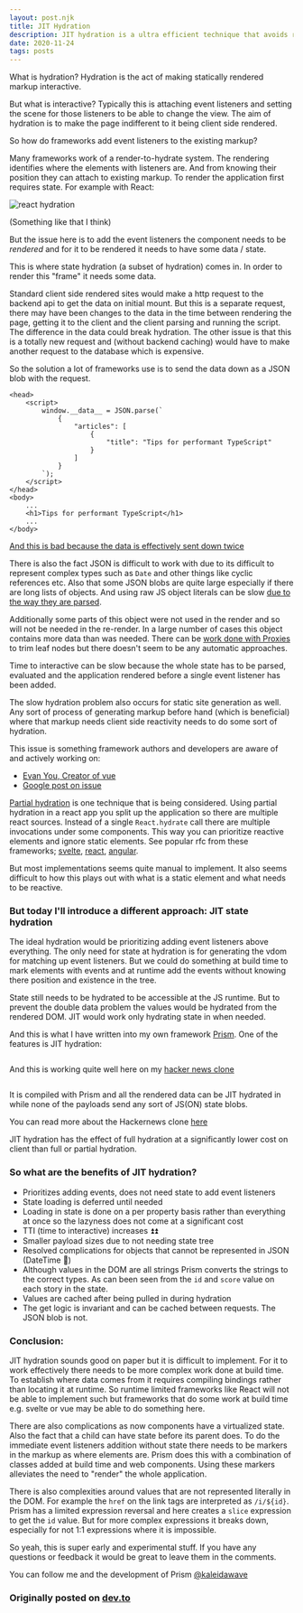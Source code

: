```yaml
---
layout: post.njk
title: JIT Hydration
description: JIT hydration is a ultra efficient technique that avoids rerenders and duplicated state when building universally rendered sites
date: 2020-11-24
tags: posts
---
```


What is hydration? Hydration is the act of making statically rendered markup interactive.

But what is interactive? Typically this is attaching event listeners and setting the scene for those listeners to be able to change the view. The aim of hydration is to make the page indifferent to it being client side rendered. 

So how do frameworks add event listeners to the existing markup?

Many frameworks work of a render-to-hydrate system. The rendering identifies where the elements with listeners are. And from knowing their position they can attach to existing markup. To render the application first requires state. For example with React:

<img src="https://dev-to-uploads.s3.amazonaws.com/i/okd0z2f1p9eug5od0esc.gif" alt="react hydration">

(Something like that I think)

But the issue here is to add the event listeners the component needs to be *rendered* and for it to be rendered it needs to have some data / state.

This is where state hydration (a subset of hydration) comes in. In order to render this "frame" it needs some data.

Standard client side rendered sites would make a http request to the backend api to get the data on initial mount. But this is a separate request, there may have been changes to the data in the time between rendering the page, getting it to the client and the client parsing and running the script. The difference in the data could break hydration. The other issue is that this is a totally new request and (without backend caching) would have to make another request to the database which is expensive.

So the solution a lot of frameworks use is to send the data down as a JSON blob with the request.

```html/6,15
<head>
    <script>
        window.__data__ = JSON.parse(`
            {
                "articles": [
                    {
                        "title": "Tips for performant TypeScript"
                    }
                ]
            }
        `);
    </script>
</head>
<body>
    ...
    <h1>Tips for performant TypeScript</h1>
    ...
</body>
```

[And this is bad because the data is effectively sent down twice](https://youtu.be/CQaDl9Fu0W0?t=365)

There is also the fact JSON is difficult to work with due to its difficult to represent complex types such as `Date` and other things like cyclic references etc. Also that some JSON blobs are quite large especially if there are long lists of objects. And using raw JS object literals can be slow [due to the way they are parsed](https://www.youtube.com/watch?v=ff4fgQxPaO0). 

Additionally some parts of this object were not used in the render and so will not be needed in the re-render. In a large number of cases this object contains more data than was needed. There can be [work done with Proxies](https://twitter.com/slightlylate/status/1309975133067509760) to trim leaf nodes but there doesn't seem to be any automatic approaches.

Time to interactive can be slow because the whole state has to be parsed, evaluated and the application rendered before a single event listener has been added.

The slow hydration problem also occurs for static site generation as well. Any sort of process of generating markup before hand (which is beneficial) where that markup needs client side reactivity needs to do some sort of hydration.

This issue is something framework authors and developers are aware of and actively working on:

- [Evan You, Creator of vue](https://twitter.com/youyuxi/status/1274834284826763265)
- [Google post on issue](https://developers.google.com/web/updates/2019/02/rendering-on-the-web#rehydration-issues)

[Partial hydration](https://medium.com/@luke_schmuke/how-we-achieved-the-best-web-performance-with-partial-hydration-20fab9c808d5#94ad) is one technique that is being considered. Using partial hydration in a react app you split up the application so there are multiple react sources. Instead of a single `React.hydrate` call there are multiple invocations under some components. This way you can prioritize reactive elements and ignore static elements. See popular rfc from these frameworks; [svelte](https://github.com/sveltejs/svelte/issues/4308), [react](https://github.com/facebook/react/pull/14717), [angular](https://github.com/angular/angular/issues/13446).

But most implementations seems quite manual to implement. It also seems difficult to how this plays out with what is a static element and what needs to be reactive. 

<h3 id="jit-hydration">But today I'll introduce a different approach: JIT state hydration</h3>

The ideal hydration would be prioritizing adding event listeners above everything. The only need for state at hydration is for generating the vdom for matching up event listeners. But we could do something at build time to mark elements with events and at runtime add the events without knowing there position and existence in the tree.

State still needs to be hydrated to be accessible at the JS runtime. But to prevent the double data problem the values would be hydrated from the rendered DOM. JIT would work only hydrating state in when needed.

And this is what I have written into my own framework [Prism](https://github.com/kaleidawave/prism). One of the features is JIT hydration:

<img src="https://dev-to-uploads.s3.amazonaws.com/i/tdqgpuufndw3hfke8s6z.gif" alt="">

And this is working quite well here on my [hacker news clone](http://40.115.126.159/)

<img src="https://dev-to-uploads.s3.amazonaws.com/i/q9hgel93n4ebai7ez42b.gif" alt="">

It is compiled with Prism and all the rendered data can be JIT hydrated in while none of the payloads send any sort of JS(ON) state blobs. 

You can read more about the Hackernews clone [here](/posts/hackernews-clone-prism-rust)

JIT hydration has the effect of full hydration at a significantly lower cost on client than full or partial hydration.

<h3 id="benefits">So what are the benefits of JIT hydration?</h3>

- Prioritizes adding events, does not need state to add event listeners
- State loading is deferred until needed
- Loading in state is done on a per property basis rather than everything at once so the lazyness does not come at a significant cost
- TTI (time to interactive) increases ⏫⏫
- Smaller payload sizes due to not needing state tree
- Resolved complications for objects that cannot be represented in JSON (DateTime 👀)
- Although values in the DOM are all strings Prism converts the strings to the correct types. As can been seen from the `id` and `score` value on each story in the state.
- Values are cached after being pulled in during hydration
- The get logic is invariant and can be cached between requests. The JSON blob is not.

### Conclusion:

JIT hydration sounds good on paper but it is difficult to implement. For it to work effectively there needs to be more complex work done at build time. To establish where data comes from it requires compiling bindings rather than locating it at runtime. So runtime limited frameworks like React will not be able to implement such but frameworks that do some work at build time e.g. svelte or vue may be able to do something here.

There are also complications as now components have a virtualized state. Also the fact that a child can have state before its parent does. To do the immediate event listeners addition without state there needs to be markers in the markup as where elements are. Prism does this with a combination of classes added at build time and web components. Using these markers alleviates the need to "render" the whole application.

There is also complexities around values that are not represented literally in the DOM. For example the `href` on the link tags are interpreted as `/i/${id}`. Prism has a limited expression reversal and here creates a `slice` expression to get the `id` value. But for more complex expressions it breaks down, especially for not 1:1 expressions where it is impossible.

So yeah, this is super early and experimental stuff. If you have any questions or feedback it would be great to leave them in the comments.

You can follow me and the development of Prism [@kaleidawave](https://twitter.com/kaleidawave)

<h3 class="note">
    Originally posted on <a href="https://dev.to/kaleidawave/jit-hydration-4b62">dev.to</a>
</h3>
